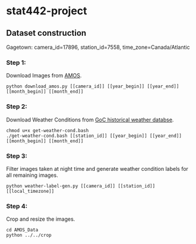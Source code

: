 # stat442-project

## Dataset construction

Gagetown: camera_id=17896, station_id=7558, time_zone=Canada/Atlantic

### Step 1: 
Download Images from [AMOS](http://amos.cse.wustl.edu/browse_with_filters).
```
python download_amos.py [[camera_id]] [[year_begin]] [[year_end]] [[month_begin]] [[month_end]]
```

### Step 2: 
Download Weather Conditions from [GoC historical weather databse](http://climate.weather.gc.ca/historical_data/search_historic_data_e.html).
```
chmod u+x get-weather-cond.bash
./get-weather-cond.bash [[station_id]] [[year_begin]] [[year_end]] [[month_begin]] [[month_end]]
```

### Step 3: 
Filter images taken at night time and generate weather condition labels for all remaining images.
```
python weather-label-gen.py [[camera_id]] [[station_id]] [[local_timezone]]
```

### Step 4:
Crop and resize the images.
```
cd AMOS_Data
python ../../crop
```
